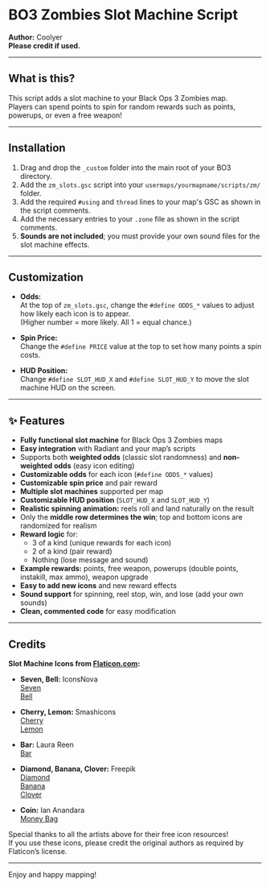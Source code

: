 # BO3 Zombies Slot Machine Script

**Author:** Coolyer  
**Please credit if used.**

---

## What is this?

This script adds a slot machine to your Black Ops 3 Zombies map.  
Players can spend points to spin for random rewards such as points, powerups, or even a free weapon!

---

## Installation

1. Drag and drop the `_custom` folder into the main root of your BO3 directory.
2. Add the `zm_slots.gsc` script into your `usermaps/yourmapname/scripts/zm/` folder.
3. Add the required `#using` and `thread` lines to your map's GSC as shown in the script comments.
4. Add the necessary entries to your `.zone` file as shown in the script comments.
5. **Sounds are not included**; you must provide your own sound files for the slot machine effects.

---

## Customization

- **Odds:**  
  At the top of `zm_slots.gsc`, change the `#define ODDS_*` values to adjust how likely each icon is to appear.  
  (Higher number = more likely. All 1 = equal chance.)

- **Spin Price:**  
  Change the `#define PRICE` value at the top to set how many points a spin costs.

- **HUD Position:**  
  Change `#define SLOT_HUD_X` and `#define SLOT_HUD_Y` to move the slot machine HUD on the screen.

---
## ✨ Features

- **Fully functional slot machine** for Black Ops 3 Zombies maps
- **Easy integration** with Radiant and your map’s scripts
- Supports both **weighted odds** (classic slot randomness) and **non-weighted odds** (easy icon editing)
- **Customizable odds** for each icon (`#define ODDS_*` values)
- **Customizable spin price** and pair reward
- **Multiple slot machines** supported per map
- **Customizable HUD position** (`SLOT_HUD_X` and `SLOT_HUD_Y`)
- **Realistic spinning animation:** reels roll and land naturally on the result
- Only the **middle row determines the win**; top and bottom icons are randomized for realism
- **Reward logic** for:
  - 3 of a kind (unique rewards for each icon)
  - 2 of a kind (pair reward)
  - Nothing (lose message and sound)
- **Example rewards:** points, free weapon, powerups (double points, instakill, max ammo), weapon upgrade
- **Easy to add new icons** and new reward effects
- **Sound support** for spinning, reel stop, win, and lose (add your own sounds)
- **Clean, commented code** for easy modification
---
## Credits

**Slot Machine Icons from [Flaticon.com](https://www.flaticon.com/):**

- **Seven, Bell:** IconsNova  
  [Seven](https://www.flaticon.com/free-icon/seven_8616978?term=seven&page=1&position=22&origin=search&related_id=8616978)  
  [Bell](https://www.flaticon.com/free-icon/bell_8616927?term=bell+gambling&page=1&position=3&origin=search&related_id=8616927)

- **Cherry, Lemon:** Smashicons  
  [Cherry](https://www.flaticon.com/free-icon/cherries_3137038?term=cherry&related_id=3137038)  
  [Lemon](https://www.flaticon.com/free-icon/lemon_3137034?related_id=3137034&origin=pack)

- **Bar:** Laura Reen  
  [Bar](https://www.flaticon.com/free-icon/game_15423951?term=bar+gambling&page=1&position=9&origin=search&related_id=15423951)

- **Diamond, Banana, Clover:** Freepik  
  [Diamond](https://www.flaticon.com/free-icon/diamond_408421?term=diamond&related_id=408421)  
  [Banana](https://www.flaticon.com/free-icon/banana_2990510?term=banana&page=1&position=11&origin=search&related_id=2990510)  
  [Clover](https://www.flaticon.com/free-icon/clover_781410?term=clover&page=1&position=2&origin=search&related_id=781410)

- **Coin:** Ian Anandara  
  [Money Bag](https://www.flaticon.com/free-icon/money-bag_3004164?term=money&related_id=3004164)

Special thanks to all the artists above for their free icon resources!  
If you use these icons, please credit the original authors as required by Flaticon’s license.

---

Enjoy and happy mapping!
